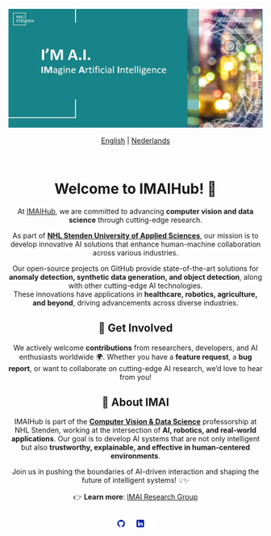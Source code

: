 <p align="center">
  <a href="https://www.nhlstenden.com/imai">
  <img width="900" src="https://github.com/imaihub/.github/blob/main/header/imai_header.jpg"></a>
</p>
<div align="center">

[English](https://www.nhlstenden.com/en/IMAI) | [Nederlands](https://www.nhlstenden.com/onderzoek/lectoraten/computer-vision-data-science/IMAI)

<br>

# Welcome to IMAIHub! 🚀  

At [IMAIHub](https://www.nhlstenden.com/en/IMAI), we are committed to advancing **computer vision and data science** through cutting-edge research.

As part of [**NHL Stenden University of Applied Sciences**](https://www.nhlstenden.com/), our mission is to develop innovative AI solutions that enhance human-machine collaboration across various industries.  

Our open-source projects on GitHub provide state-of-the-art solutions for **anomaly detection, synthetic data generation, and object detection**, along with other cutting-edge AI technologies.  
These innovations have applications in **healthcare, robotics, agriculture, and beyond**, driving advancements across diverse industries.  

## 🤝 Get Involved  
We actively welcome **contributions** from researchers, developers, and AI enthusiasts worldwide 🌍. Whether you have a **feature request**, a **bug report**, or want to collaborate on cutting-edge AI research, we’d love to hear from you!  

## 🔬 About IMAI  
IMAIHub is part of the [**Computer Vision & Data Science**](https://www.nhlstenden.com/en/research/research-and-professorships/computer-vision-data-science) professorship at NHL Stenden, working at the intersection of **AI, robotics, and real-world applications**. Our goal is to develop AI systems that are not only intelligent but also **trustworthy, explainable, and effective in human-centered environments**.  

Join us in pushing the boundaries of AI-driven interaction and shaping the future of intelligent systems! 💡✨  

👉 **Learn more**: [IMAI Research Group](https://www.nhlstenden.com/onderzoek/lectoraten/computer-vision-data-science/IMAI)  


<br>
<a href="https://github.com/imaihub"><img src="https://github.com/imaihub/.github/blob/main/assets/github.png" width="3%" alt="Ultralytics GitHub"></a>
<img src="https://github.com/imaihub/.github/blob/main/assets/github_transparent.png" width="3%" alt="space">
<a href="https://nl.linkedin.com/company/computer-vision-data-science"><img src="https://github.com/imaihub/.github/blob/main/assets/linkedin.png" width="3%" alt="Ultralytics LinkedIn"></a>
<img src="https://github.com/imaihub/.github/blob/main/assets/linkedin_transparent.png" width="3%" alt="space">

</div>
